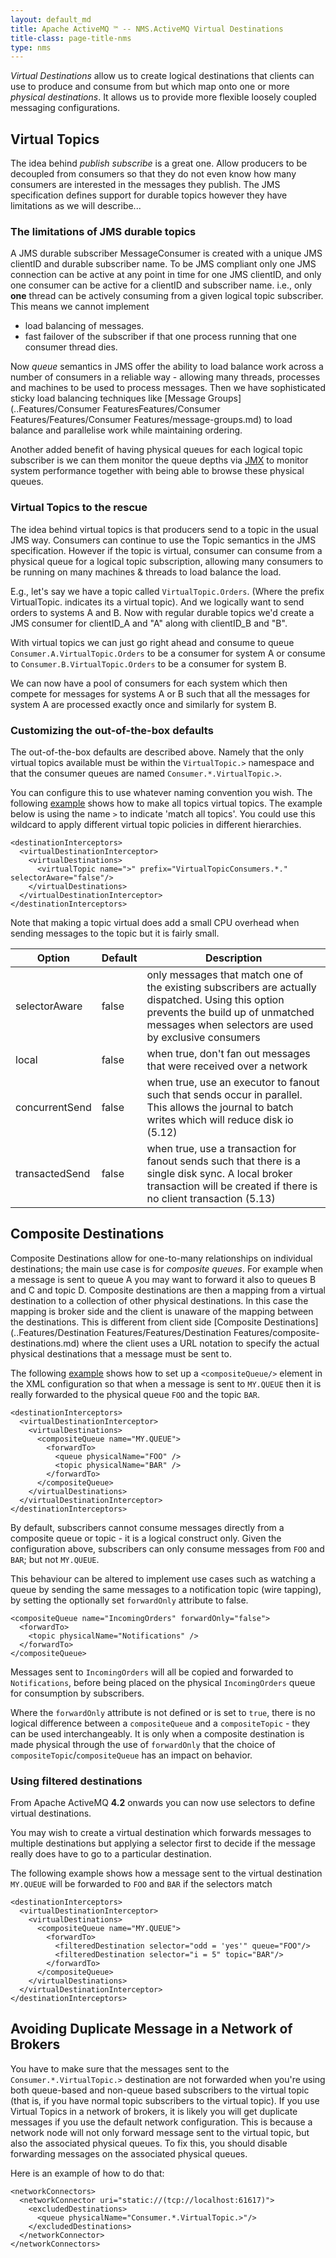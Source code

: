 ```yaml
---
layout: default_md
title: Apache ActiveMQ ™ -- NMS.ActiveMQ Virtual Destinations 
title-class: page-title-nms
type: nms
---
```

_Virtual Destinations_ allow us to create logical destinations that clients can use to produce and consume from but which map onto one or more _physical destinations_. It allows us to provide more flexible loosely coupled messaging configurations.

Virtual Topics
--------------

The idea behind _publish subscribe_ is a great one. Allow producers to be decoupled from consumers so that they do not even know how many consumers are interested in the messages they publish. The JMS specification defines support for durable topics however they have limitations as we will describe...

### The limitations of JMS durable topics

A JMS durable subscriber MessageConsumer is created with a unique JMS clientID and durable subscriber name. To be JMS compliant only one JMS connection can be active at any point in time for one JMS clientID, and only one consumer can be active for a clientID and subscriber name. i.e., only **one** thread can be actively consuming from a given logical topic subscriber. This means we cannot implement

*   load balancing of messages.
*   fast failover of the subscriber if that one process running that one consumer thread dies.

Now _queue_ semantics in JMS offer the ability to load balance work across a number of consumers in a reliable way - allowing many threads, processes and machines to be used to process messages. Then we have sophisticated sticky load balancing techniques like [Message Groups](..Features/Consumer FeaturesFeatures/Consumer Features/Features/Consumer Features/message-groups.md) to load balance and parallelise work while maintaining ordering.

Another added benefit of having physical queues for each logical topic subscriber is we can them monitor the queue depths via [JMX](..Features/jmx.md) to monitor system performance together with being able to browse these physical queues.

### Virtual Topics to the rescue

The idea behind virtual topics is that producers send to a topic in the usual JMS way. Consumers can continue to use the Topic semantics in the JMS specification. However if the topic is virtual, consumer can consume from a physical queue for a logical topic subscription, allowing many consumers to be running on many machines & threads to load balance the load.

E.g., let's say we have a topic called `VirtualTopic.Orders`. (Where the prefix VirtualTopic. indicates its a virtual topic). And we logically want to send orders to systems A and B. Now with regular durable topics we'd create a JMS consumer for clientID\_A and "A" along with clientID\_B and "B".

With virtual topics we can just go right ahead and consume to queue `Consumer.A.VirtualTopic.Orders` to be a consumer for system A or consume to `Consumer.B.VirtualTopic.Orders` to be a consumer for system B.

We can now have a pool of consumers for each system which then compete for messages for systems A or B such that all the messages for system A are processed exactly once and similarly for system B.

### Customizing the out-of-the-box defaults

The out-of-the-box defaults are described above. Namely that the only virtual topics available must be within the `VirtualTopic.>` namespace and that the consumer queues are named `Consumer.*.VirtualTopic.>`.

You can configure this to use whatever naming convention you wish. The following [example](https://svn.apache.org/repos/asf/incubator/activemq/trunk/activemq-unit-tests/src/test/resources/org/apache/activemq/broker/virtual/global-virtual-topics.xml) shows how to make all topics virtual topics. The example below is using the name `>` to indicate 'match all topics'. You could use this wildcard to apply different virtual topic policies in different hierarchies.

```
<destinationInterceptors>
  <virtualDestinationInterceptor>
    <virtualDestinations>
      <virtualTopic name=">" prefix="VirtualTopicConsumers.*." selectorAware="false"/>
    </virtualDestinations>
  </virtualDestinationInterceptor>
</destinationInterceptors>
```

Note that making a topic virtual does add a small CPU overhead when sending messages to the topic but it is fairly small.

|Option|Default|Description|
|---|---|---|
|selectorAware|false|only messages that match one of the existing subscribers are actually dispatched. Using this option prevents the build up of unmatched messages when selectors are used by exclusive consumers|
|local|false|when true, don't fan out messages that were received over a network|
|concurrentSend|false|when true, use an executor to fanout such that sends occur in parallel. This allows the journal to batch writes which will reduce disk io (5.12)|
|transactedSend|false|when true, use a transaction for fanout sends such that there is a single disk sync. A local broker transaction will be created if there is no client transaction (5.13)|

Composite Destinations
----------------------

Composite Destinations allow for one-to-many relationships on individual destinations; the main use case is for _composite queues_. For example when a message is sent to queue A you may want to forward it also to queues B and C and topic D. Composite destinations are then a mapping from a virtual destination to a collection of other physical destinations. In this case the mapping is broker side and the client is unaware of the mapping between the destinations. This is different from client side [Composite Destinations](..Features/Destination Features/Features/Destination Features/composite-destinations.md) where the client uses a URL notation to specify the actual physical destinations that a message must be sent to.

The following [example](http://svn.apache.org/repos/asf/incubator/activemq/trunk/activemq-unit-tests/src/test/resources/org/apache/activemq/broker/virtual/composite-queue.xml) shows how to set up a `<compositeQueue/>` element in the XML configuration so that when a message is sent to `MY.QUEUE` then it is really forwarded to the physical queue `FOO` and the topic `BAR`.

```
<destinationInterceptors>
  <virtualDestinationInterceptor>
    <virtualDestinations>
      <compositeQueue name="MY.QUEUE">
        <forwardTo>
          <queue physicalName="FOO" />
          <topic physicalName="BAR" />
        </forwardTo>
      </compositeQueue>
    </virtualDestinations>
  </virtualDestinationInterceptor>
</destinationInterceptors>
```

By default, subscribers cannot consume messages directly from a composite queue or topic - it is a logical construct only. Given the configuration above, subscribers can only consume messages from `FOO` and `BAR`; but not `MY.QUEUE`.

This behaviour can be altered to implement use cases such as watching a queue by sending the same messages to a notification topic (wire tapping), by setting the optionally set `forwardOnly` attribute to false.

```
<compositeQueue name="IncomingOrders" forwardOnly="false">
  <forwardTo>
    <topic physicalName="Notifications" />
  </forwardTo>
</compositeQueue>
```

Messages sent to `IncomingOrders` will all be copied and forwarded to `Notifications`, before being placed on the physical `IncomingOrders` queue for consumption by subscribers.

Where the `forwardOnly` attribute is not defined or is set to `true`, there is no logical difference between a `compositeQueue` and a `compositeTopic` \- they can be used interchangeably. It is only when a composite destination is made physical through the use of `forwardOnly` that the choice of `compositeTopic`/`compositeQueue` has an impact on behavior.

### Using filtered destinations

From Apache ActiveMQ **4.2** onwards you can now use selectors to define virtual destinations.

You may wish to create a virtual destination which forwards messages to multiple destinations but applying a selector first to decide if the message really does have to go to a particular destination.

The following example shows how a message sent to the virtual destination `MY.QUEUE` will be forwarded to `FOO` and `BAR` if the selectors match

```
<destinationInterceptors>
  <virtualDestinationInterceptor>
    <virtualDestinations>
      <compositeQueue name="MY.QUEUE">
        <forwardTo>
          <filteredDestination selector="odd = 'yes'" queue="FOO"/>
          <filteredDestination selector="i = 5" topic="BAR"/>
        </forwardTo>
      </compositeQueue>
    </virtualDestinations>
  </virtualDestinationInterceptor>
</destinationInterceptors>
```

Avoiding Duplicate Message in a Network of Brokers
--------------------------------------------------

You have to make sure that the messages sent to the `Consumer.*.VirtualTopic.>` destination are not forwarded when you're using both queue-based and non-queue based subscribers to the virtual topic (that is, if you have normal topic subscribers to the virtual topic). If you use Virtual Topics in a network of brokers, it is likely you will get duplicate messages if you use the default network configuration. This is because a network node will not only forward message sent to the virtual topic, but also the associated physical queues. To fix this, you should disable forwarding messages on the associated physical queues.

Here is an example of how to do that:

```
<networkConnectors>
  <networkConnector uri="static://(tcp://localhost:61617)">
    <excludedDestinations>
      <queue physicalName="Consumer.*.VirtualTopic.>"/>
    </excludedDestinations>
  </networkConnector>
</networkConnectors>
```


